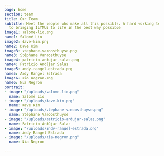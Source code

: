 ```yaml
---
page: home
section: team
title: Our Team
subtitle: Meet the people who make all this possible. A hard working team dedicated
  to bringing ILYMUN to life in the best way possible
image1: salome-lio.png
name1: Salomé Lio
image2: dave-kim.png
name2: Dave Kim
image3: stephane-vanoosthuyse.png
name3: Stéphane Vanoosthuyse
image4: patricio-andujar-salas.png
name4: Patricio Andújar Salas
image5: andy-rangel-estrada.png
name5: Andy Rangel Estrada
image6: nia-negron.png
name6: Nia Negron
portrait:
- image: "/uploads/salome-lio.png"
  name: Salomé Lio
- image: "/uploads/dave-kim.png"
  name: Dave Kim
- image: "/uploads/stephane-vanoosthuyse.png"
  name: Stéphane Vanoosthuyse
- image: "/uploads/patricio-andujar-salas.png"
  name: Patricio Andújar Salas
- image: "/uploads/andy-rangel-estrada.png"
  name: Andy Rangel Estrada
- image: "/uploads/nia-negron.png"
  name: Nia Negron

---
```

